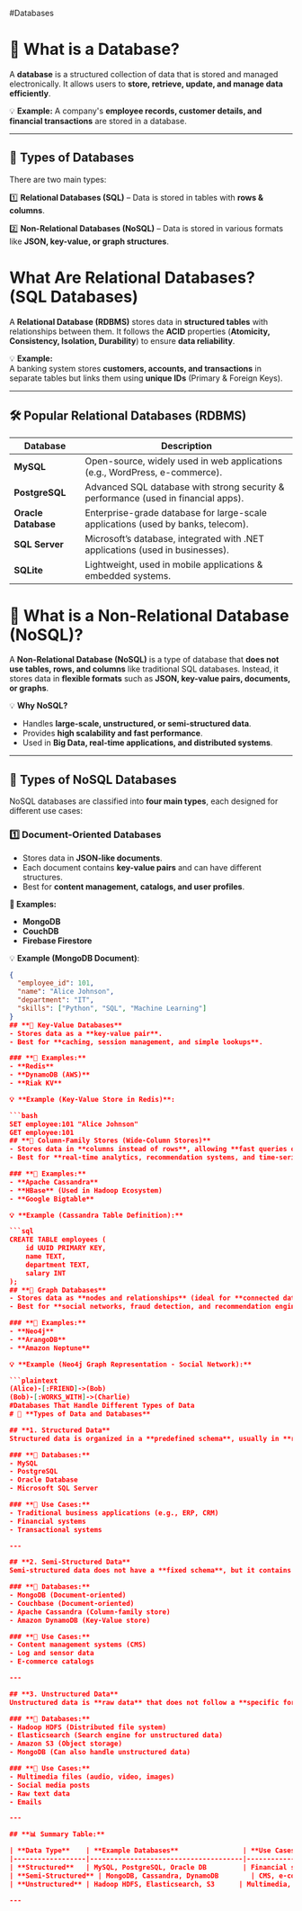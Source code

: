 #Databases
# 📌 What is a Database?  

A **database** is a structured collection of data that is stored and managed electronically. It allows users to **store, retrieve, update, and manage data efficiently**.  

💡 **Example:** A company's **employee records, customer details, and financial transactions** are stored in a database.  

---

## 🔹 Types of Databases  
There are two main types:  

1️⃣ **Relational Databases (SQL)** – Data is stored in tables with **rows & columns**.  

2️⃣ **Non-Relational Databases (NoSQL)** – Data is stored in various formats like **JSON, key-value, or graph structures**.  
# **What Are Relational Databases? (SQL Databases)**
A **Relational Database (RDBMS)** stores data in **structured tables** with relationships between them. It follows the **ACID** properties (**Atomicity, Consistency, Isolation, Durability**) to ensure **data reliability**.

💡 **Example:**  
A banking system stores **customers, accounts, and transactions** in separate tables but links them using **unique IDs** (Primary & Foreign Keys).

---

## **🛠️ Popular Relational Databases (RDBMS)**

| **Database**      | **Description** |
|------------------|----------------------------------------------|
| **MySQL**        | Open-source, widely used in web applications (e.g., WordPress, e-commerce). |
| **PostgreSQL**   | Advanced SQL database with strong security & performance (used in financial apps). |
| **Oracle Database** | Enterprise-grade database for large-scale applications (used by banks, telecom). |
| **SQL Server**   | Microsoft’s database, integrated with .NET applications (used in businesses). |
| **SQLite**       | Lightweight, used in mobile applications & embedded systems. |
# **📌 What is a Non-Relational Database (NoSQL)?**  

A **Non-Relational Database (NoSQL)** is a type of database that **does not use tables, rows, and columns** like traditional SQL databases. Instead, it stores data in **flexible formats** such as **JSON, key-value pairs, documents, or graphs**.  

💡 **Why NoSQL?**  
- Handles **large-scale, unstructured, or semi-structured data**.  
- Provides **high scalability and fast performance**.  
- Used in **Big Data, real-time applications, and distributed systems**.  

---

## **🔹 Types of NoSQL Databases**  

NoSQL databases are classified into **four main types**, each designed for different use cases:  

### **1️⃣ Document-Oriented Databases**  
- Stores data in **JSON-like documents**.  
- Each document contains **key-value pairs** and can have different structures.  
- Best for **content management, catalogs, and user profiles**.  

**🔹 Examples:**  
- **MongoDB**  
- **CouchDB**  
- **Firebase Firestore**  

💡 **Example (MongoDB Document)**:  
```json
{
  "employee_id": 101,
  "name": "Alice Johnson",
  "department": "IT",
  "skills": ["Python", "SQL", "Machine Learning"]
}
## **🔹 Key-Value Databases**  
- Stores data as a **key-value pair**.  
- Best for **caching, session management, and simple lookups**.  

### **🔹 Examples:**  
- **Redis**  
- **DynamoDB (AWS)**  
- **Riak KV**  

💡 **Example (Key-Value Store in Redis)**:  

```bash
SET employee:101 "Alice Johnson"
GET employee:101
## **🔹 Column-Family Stores (Wide-Column Stores)**  
- Stores data in **columns instead of rows**, allowing **fast queries on large datasets**.  
- Best for **real-time analytics, recommendation systems, and time-series data**.  

### **🔹 Examples:**  
- **Apache Cassandra**  
- **HBase** (Used in Hadoop Ecosystem)  
- **Google Bigtable**  

💡 **Example (Cassandra Table Definition):**  

```sql
CREATE TABLE employees (
    id UUID PRIMARY KEY,
    name TEXT,
    department TEXT,
    salary INT
);
## **🔹 Graph Databases**  
- Stores data as **nodes and relationships** (ideal for **connected data**).  
- Best for **social networks, fraud detection, and recommendation engines**.  

### **🔹 Examples:**  
- **Neo4j**  
- **ArangoDB**  
- **Amazon Neptune**  

💡 **Example (Neo4j Graph Representation - Social Network):**  

```plaintext
(Alice)-[:FRIEND]->(Bob)
(Bob)-[:WORKS_WITH]->(Charlie)
#Databases That Handle Different Types of Data
# 📌 **Types of Data and Databases**

## **1. Structured Data**  
Structured data is organized in a **predefined schema**, usually in **rows and columns** (like in relational databases). It is easy to search and query using **structured query languages (SQL)**.

### **🔹 Databases:**
- MySQL  
- PostgreSQL  
- Oracle Database  
- Microsoft SQL Server  

### **🔹 Use Cases:**
- Traditional business applications (e.g., ERP, CRM)  
- Financial systems  
- Transactional systems  

---

## **2. Semi-Structured Data**  
Semi-structured data does not have a **fixed schema**, but it contains **tags or markers** to separate data elements. It allows for **flexibility** in the structure of the data.

### **🔹 Databases:**
- MongoDB (Document-oriented)  
- Couchbase (Document-oriented)  
- Apache Cassandra (Column-family store)  
- Amazon DynamoDB (Key-Value store)  

### **🔹 Use Cases:**
- Content management systems (CMS)  
- Log and sensor data  
- E-commerce catalogs  

---

## **3. Unstructured Data**  
Unstructured data is **raw data** that does not follow a **specific format** or schema, making it difficult to store and retrieve using traditional databases.

### **🔹 Databases:**
- Hadoop HDFS (Distributed file system)  
- Elasticsearch (Search engine for unstructured data)  
- Amazon S3 (Object storage)  
- MongoDB (Can also handle unstructured data)  

### **🔹 Use Cases:**
- Multimedia files (audio, video, images)  
- Social media posts  
- Raw text data  
- Emails  

---

## **📊 Summary Table:**

| **Data Type**    | **Example Databases**                | **Use Cases**                              |
|------------------|--------------------------------------|--------------------------------------------|
| **Structured**   | MySQL, PostgreSQL, Oracle DB         | Financial systems, business apps          |
| **Semi-Structured** | MongoDB, Cassandra, DynamoDB        | CMS, e-commerce, logs, sensor data        |
| **Unstructured** | Hadoop HDFS, Elasticsearch, S3      | Multimedia, social media, raw text        |

---





